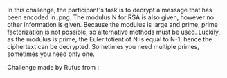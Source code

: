 In this challenge, the participant's task is to decrypt a message that has been encoded in .png. The modulus N for RSA is also given, however no other information is given. Because the modulus is large and prime, prime factorization is not possible, so alternative methods must be used. Luckily, as the modulus is prime, the Euler totient of N is equal to N-1, hence the ciphertext can be decrypted. Sometimes you need multiple primes, sometimes you need only one.

Challenge made by Rufus from :
